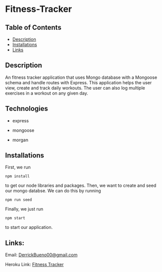 # Fitness-Tracker

## Table of Contents

- [Description](#Description)
- [Installations](#Installations)
- [Links](#Links)

## Description

An fitness tracker application that uses Mongo database with a Mongoose schema and handle routes with Express. This application helps the user view, create and track daily workouts. The user can also log multiple exercises in a workout on any given day.

## Technologies

- express

- mongoose

- morgan

## Installations

First, we run

```
npm install
```

to get our node libraries and packages. Then, we want to create and seed our mongo databse. We can do this by running

```
npm run seed
```

Finally, we just run

```
npm start
```

to start our application.

## Links:

Email: [DerrickBueno00@gmail.com](DerrickBueno00@gmail.com)

Heroku Link: [Fitness Tracker](https://tranquil-reaches-71062.herokuapp.com/?id=6188a14e6153500016df6363)